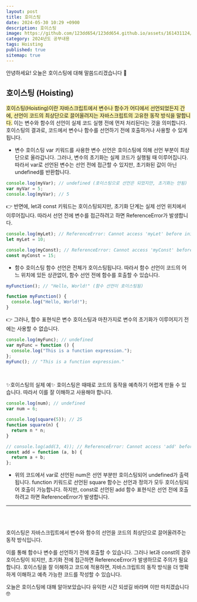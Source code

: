 ```yaml
---
layout: post
title: 호이스팅
date: 2024-05-30 10:29 +0900
description: 호이스팅
image: https://github.com/123dd654/123dd654.github.io/assets/161431124/ad214512-3bf9-47a1-a26a-82252f6a48e6
category: 2024년도 공부내용
tags: Hoisting
published: true
sitemap: true
---
```


안녕하세요!
오늘은 호이스팅에 대해 말씀드리겠습니다 🍞

## 호이스팅 (Hoisting)

<span style="background-color:#fff5b1">호이스팅(Hoisting)이란 자바스크립트에서 변수나 함수가 어디에서 선언되었든지 간에,
선언이 코드의 최상단으로 끌어올려지는 자바스크립트의 고유한 동작 방식을 말합니다.</span>
이는 변수와 함수의 선언이 실제 코드 실행 전에 먼저 처리된다는 것을 의미합니다.
호이스팅의 결과로, 코드에서 변수나 함수를 선언하기 전에 호출하거나 사용할 수 있게 됩니다.

- 변수 호이스팅
  var 키워드를 사용한 변수 선언은 호이스팅에 의해 선언 부분이 최상단으로 올라갑니다.
  그러나, 변수의 초기화는 실제 코드가 실행될 때 이루어집니다.
  따라서 var로 선언된 변수는 선언 전에 접근할 수 있지만,
  초기화된 값이 아닌 undefined를 반환합니다.

```javascript
console.log(myVar); // undefined (호이스팅으로 선언은 되었지만, 초기화는 안됨)
var myVar = 5;
console.log(myVar); // 5
```

👉 반면에, let과 const 키워드는 호이스팅되지만, 초기화 단계는 실제 선언 위치에서 이루어집니다.
따라서 선언 전에 변수를 접근하려고 하면 ReferenceError가 발생합니다.

```javascript
console.log(myLet); // ReferenceError: Cannot access 'myLet' before initialization
let myLet = 10;

console.log(myConst); // ReferenceError: Cannot access 'myConst' before initialization
const myConst = 15;
```

- 함수 호이스팅
  함수 선언은 전체가 호이스팅됩니다.
  따라서 함수 선언이 코드의 어느 위치에 있든 상관없이, 함수 선언 전에 함수를 호출할 수 있습니다.

```javascript
myFunction(); // "Hello, World!" (함수 선언이 호이스팅됨)

function myFunction() {
  console.log("Hello, World!");
}
```

👉 그러나, 함수 표현식은 변수 호이스팅과 마찬가지로 변수의 초기화가 이루어지기 전에는 사용할 수 없습니다.

```javascript
console.log(myFunc); // undefined
var myFunc = function () {
  console.log("This is a function expression.");
};
myFunc(); // "This is a function expression."
```

<br />

✨호이스팅의 실제 예✨
호이스팅은 때때로 코드의 동작을 예측하기 어렵게 만들 수 있습니다.
따라서 이를 잘 이해하고 사용해야 합니다.

```javascript
console.log(num); // undefined
var num = 6;

console.log(square(5)); // 25
function square(n) {
  return n * n;
}

// console.log(add(3, 4)); // ReferenceError: Cannot access 'add' before initialization
const add = function (a, b) {
  return a + b;
};
```

- 위의 코드에서 var로 선언된 num은 선언 부분만 호이스팅되어 undefined가 출력됩니다.
  function 키워드로 선언된 square 함수는 선언과 정의가 모두 호이스팅되어 호출이 가능합니다.
  하지만, const로 선언된 add 함수 표현식은 선언 전에 호출하려고 하면 ReferenceError가 발생합니다.

---

<br />
<br />

호이스팅은 자바스크립트에서 변수와 함수의 선언을 코드의 최상단으로 끌어올려주는 동작 방식입니다.

이를 통해 함수나 변수를 선언하기 전에 호출할 수 있습니다.
그러나 let과 const의 경우 호이스팅이 되지만, 초기화 전에 접근하면 ReferenceError가 발생하므로 주의가 필요합니다.
호이스팅을 잘 이해하고 코드에 적용하면, 자바스크립트의 동작 방식을 더 명확하게 이해하고 예측 가능한 코드를 작성할 수 있습니다.

오늘은 호이스팅에 대해 알아보았습니다 유익한 시간 되셨길 바라며 이만 마치겠습니다 🤓
